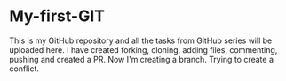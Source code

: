 # My-first-GIT
This is my GitHub repository and all the tasks from GitHub series will be uploaded here.
I have created forking, cloning, adding files, commenting, pushing and created a PR.
Now I'm creating a branch.
Trying to create a conflict.
